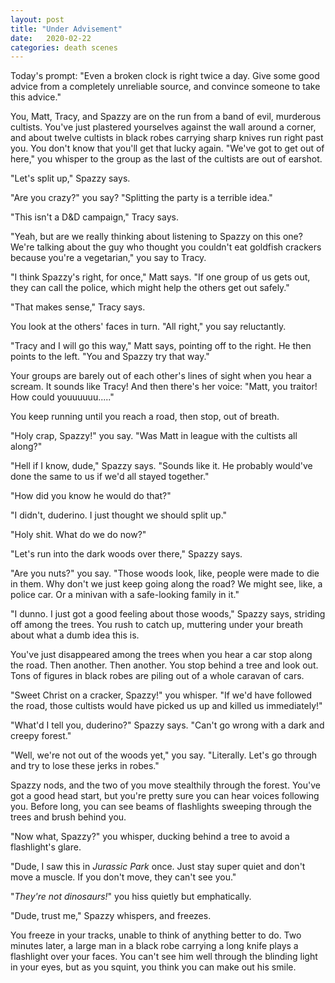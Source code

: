 ```yaml
---
layout: post
title: "Under Advisement"
date:   2020-02-22
categories: death scenes
---
```

Today's prompt: "Even a broken clock is right twice a day. Give some good advice from a completely unreliable source, and convince someone to take this advice."

You, Matt, Tracy, and Spazzy are on the run from a band of evil, murderous cultists. You've just plastered yourselves against the wall around a corner, and about twelve cultists in black robes carrying sharp knives run right past you. You don't know that you'll get that lucky again. "We've got to get out of here," you whisper to the group as the last of the cultists are out of earshot.

"Let's split up," Spazzy says.

"Are you crazy?" you say? "Splitting the party is a terrible idea."

"This isn't a D&D campaign," Tracy says.

"Yeah, but are we really thinking about listening to Spazzy on this one? We're talking about the guy who thought you couldn't eat goldfish crackers because you're a vegetarian," you say to Tracy.

"I think Spazzy's right, for once," Matt says. "If one group of us gets out, they can call the police, which might help the others get out safely."

"That makes sense," Tracy says.

You look at the others' faces in turn. "All right," you say reluctantly.

"Tracy and I will go this way," Matt says, pointing off to the right. He then points to the left. "You and Spazzy try that way."

Your groups are barely out of each other's lines of sight when you hear a scream. It sounds like Tracy! And then there's her voice: "Matt, you traitor! How could youuuuuu....."

You keep running until you reach a road, then stop, out of breath.

"Holy crap, Spazzy!" you say. "Was Matt in league with the cultists all along?"

"Hell if I know, dude," Spazzy says. "Sounds like it. He probably would've done the same to us if we'd all stayed together."

"How did you know he would do that?"

"I didn't, duderino. I just thought we should split up."

"Holy shit. What do we do now?"

"Let's run into the dark woods over there," Spazzy says.

"Are you nuts?" you say. "Those woods look, like, people were made to die in them. Why don't we just keep going along the road? We might see, like, a police car. Or a minivan with a safe-looking family in it."

"I dunno. I just got a good feeling about those woods," Spazzy says, striding off among the trees. You rush to catch up, muttering under your breath about what a dumb idea this is.

You've just disappeared among the trees when you hear a car stop along the road. Then another. Then another. You stop behind a tree and look out. Tons of figures in black robes are piling out of a whole caravan of cars.

"Sweet Christ on a cracker, Spazzy!" you whisper. "If we'd have followed the road, those cultists would have picked us up and killed us immediately!"

"What'd I tell you, duderino?" Spazzy says. "Can't go wrong with a dark and creepy forest."

"Well, we're not out of the woods yet," you say. "Literally. Let's go through and try to lose these jerks in robes."

Spazzy nods, and the two of you move stealthily through the forest. You've got a good head start, but you're pretty sure you can hear voices following you. Before long, you can see beams of flashlights sweeping through the trees and brush behind you.

"Now what, Spazzy?" you whisper, ducking behind a tree to avoid a flashlight's glare.

"Dude, I saw this in _Jurassic Park_ once. Just stay super quiet and don't move a muscle. If you don't move, they can't see you."

"_They're not dinosaurs!_" you hiss quietly but emphatically.

"Dude, trust me," Spazzy whispers, and freezes.

You freeze in your tracks, unable to think of anything better to do. Two minutes later, a large man in a black robe carrying a long knife plays a flashlight over your faces. You can't see him well through the blinding light in your eyes, but as you squint, you think you can make out his smile.
